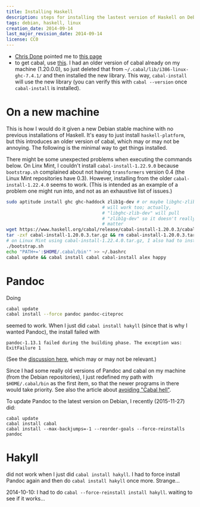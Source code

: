 ```yaml
---
title: Installing Haskell
description: steps for installing the lastest version of Haskell on Debian stable or any compatible system
tags: debian, haskell, linux
creation_date: 2014-09-14
last_major_revision_date: 2014-09-14
license: CC0
---
```


- [Chris Done](http://chrisdone.com/) pointed me to [this page](https://github.com/bitemyapp/learnhaskell#debian)
- to get cabal, use [this](https://www.haskell.org/cabal/download.html).
I had an older version of cabal already on my machine (1.20.0.0), so just deleted that from `~/.cabal/lib/i386-linux-ghc-7.4.1/` and then installed the new library. This way, `cabal-install` will use the new library (you can verify this with `cabal --version` once `cabal-install` is installed).

# On a new machine

This is how I would do it given a new Debian stable machine with no previous installations of Haskell.
It's easy to just install `haskell-platform`, but this introduces an older version of cabal, which may or may not be annoying.
The following is the minimal way to get things installed.

There might be some unexpected problems when executing the commands below.
On Linx Mint, I couldn't install `cabal-install-1.22.9.0` because `bootstrap.sh` complained about not having `transformers` version 0.4 (the Linux Mint repositories have 0.3).
However, installing from the older `cabal-install-1.22.4.0` seems to work.
(This is intended as an example of a problem one might run into, and not as an exhaustive list of issues.)

```bash
sudo aptitude install ghc ghc-haddock zlib1g-dev # or maybe libghc-zlib
                                    # will work too; actually, 
                                    # "libghc-zlib-dev" will pull
                                    # "zlib1g-dev" so it doesn't really
                                    # matter
wget https://www.haskell.org/cabal/release/cabal-install-1.20.0.3/cabal-install-1.20.0.3.tar.gz
tar -zxf cabal-install-1.20.0.3.tar.gz && rm cabal-install-1.20.0.3.tar.gz
# on Linux Mint using cabal-install-1.22.4.0.tar.gz, I also had to install ghc-prof and ghc-dynamic for this to work.
./bootstrap.sh
echo "PATH+=':$HOME/.cabal/bin'" >> ~/.bashrc
cabal update && cabal install cabal cabal-install alex happy
```



# Pandoc

Doing

```bash
cabal update
cabal install --force pandoc pandoc-citeproc
```

seemed to work. When I just did `cabal install hakyll` (since that is why I wanted Pandoc), the install failed with

```
pandoc-1.13.1 failed during the building phase. The exception was:
ExitFailure 1
```

(See the [discussion here](https://groups.google.com/forum/#!topic/pandoc-discuss/NbredqPHVCg), which may or may not be relevant.)


Since I had some really old versions of Pandoc and cabal on my machine (from the Debian repositories), I just redefined my path with `$HOME/.cabal/bin` as the first item, so that the newer programs in there would take priority.
See also the article about [avoiding "Cabal hell"](http://softwaresimply.blogspot.com/2014/07/haskell-best-practices-for-avoiding.html).

To update Pandoc to the latest version on Debian, I recently (2015-11-27) did:

```{.bash}
cabal update
cabal install cabal
cabal install --max-backjumps=-1 --reorder-goals --force-reinstalls pandoc
```

# Hakyll

did not work when I just did `cabal install hakyll`. I had to force install Pandoc again and then do `cabal install hakyll` once more. Strange...

2014-10-10: I had to do `cabal --force-reinstall install hakyll`. waiting to see if it works...
